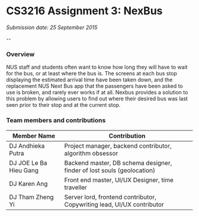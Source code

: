 # CS3216 Assignment 3: NexBus
_Submission date: 25 September 2015_

-- 

### Overview

NUS staff and students often want to know how long they will have to wait for the bus, or at least where the bus is. The screens at each bus stop displaying the estimated arrival time have been taken down, and the replacement NUS Next Bus app that the passengers have been asked to use is broken, and rarely ever works if at all. Nexbus provides a solution to this problem by allowing users to find out where their desired bus was last seen prior to their stop and at the current stop.

### Team members and contributions

| Member Name | Contribution | 
|-------------|--------------|
| DJ Andhieka Putra| Project manager, backend contributor, algorithm obsessor  |
| DJ JOE Le Ba Hieu Gang | Backend master, DB schema designer, finder of lost souls (geolocation)  |
| DJ Karen Ang | Front end master, UI/UX Designer, time traveller |
| DJ Tham Zheng Yi | Server lord, frontend contributor, Copywriting lead, UI/UX contributor|
